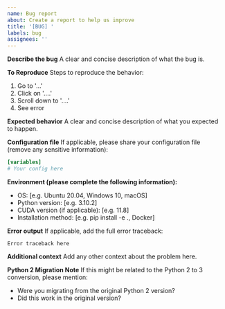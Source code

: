 ```yaml
---
name: Bug report
about: Create a report to help us improve
title: '[BUG] '
labels: bug
assignees: ''
---
```


**Describe the bug**
A clear and concise description of what the bug is.

**To Reproduce**
Steps to reproduce the behavior:
1. Go to '...'
2. Click on '....'
3. Scroll down to '....'
4. See error

**Expected behavior**
A clear and concise description of what you expected to happen.

**Configuration file**
If applicable, please share your configuration file (remove any sensitive information):
```ini
[variables]
# Your config here
```

**Environment (please complete the following information):**
- OS: [e.g. Ubuntu 20.04, Windows 10, macOS]
- Python version: [e.g. 3.10.2]
- CUDA version (if applicable): [e.g. 11.8]
- Installation method: [e.g. pip install -e ., Docker]

**Error output**
If applicable, add the full error traceback:
```
Error traceback here
```

**Additional context**
Add any other context about the problem here.

**Python 2 Migration Note**
If this might be related to the Python 2 to 3 conversion, please mention:
- Were you migrating from the original Python 2 version?
- Did this work in the original version?
